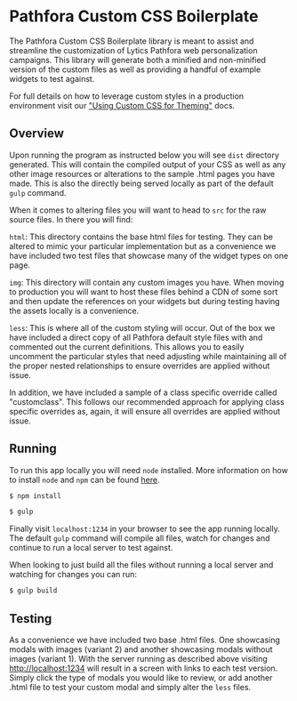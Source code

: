 # Pathfora Custom CSS Boilerplate
The Pathfora Custom CSS Boilerplate library is meant to assist and streamline the customization of Lytics Pathfora web personalization campaigns. This library will generate both a minified and non-minified version of the custom files as well as providing a handful of example widgets to test against. 

For full details on how to leverage custom styles in a production environment visit our ["Using Custom CSS for Theming"](https://activate.getlytics.com/resources/documentation/personalization_editor_design) docs. 

## Overview
Upon running the program as instructed below you will see `dist` directory generated. This will contain the compiled output of your CSS as well as any other image resources or alterations to the sample .html pages you have made. This is also the directly being served locally as part of the default `gulp` command.

When it comes to altering files you will want to head to `src` for the raw source files. In there you will find:

`html`: This directory contains the base html files for testing. They can be altered to mimic your particular implementation but as a convenience we have included two test files that showcase many of the widget types on one page. 

`img`: This directory will contain any custom images you have. When moving to production you will want to host these files behind a CDN of some sort and then update the references on your widgets but during testing having the assets locally is a convenience. 

`less`: This is where all of the custom styling will occur. Out of the box we have included a direct copy of all Pathfora default style files with and commented out the current definitions. This allows you to easily uncomment the particular styles that need adjusting while maintaining all of the proper nested relationships to ensure overrides are applied without issue. 

In addition, we have included a sample of a class specific override called "customclass". This follows our recommended approach for applying class specific overrides as, again, it will ensure all overrides are applied without issue.

## Running
To run this app locally you will need `node` installed. More information on how to install `node` and `npm` can be found [here](https://nodejs.org).

```js
$ npm install
```

```js
$ gulp
```
Finally visit `localhost:1234` in your browser to see the app running locally. The default `gulp` command will compile all files, watch for changes and continue to run a local server to test against. 

When looking to just build all the files without running a local server and watching for changes you can run:

```js
$ gulp build
```

## Testing
As a convenience we have included two base .html files. One showcasing modals with images (variant 2) and another showcasing modals without images (variant 1). With the server running as described above visiting [http://localhost:1234](http://localhost:1234) will result in a screen with links to each test version. Simply click the type of modals you would like to review, or add another .html file to test your custom modal and simply alter the `less` files. 